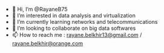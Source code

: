 - 👋 Hi, I’m @RayaneB75
- 👀 I’m interested in data analysis and virtualization
- 🌱 I’m currently learning networks and telecommunications
- 💞️ I’m looking to collaborate on big data softwares
- 📫 How to reach me : rayane.belkhir13@gmail.com / rayane.belkhir@orange.com
